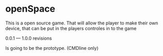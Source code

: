 openSpace
=========

This is a open source game. That will allow the player to make their own device, that can be put in the players controles in to the game


0.0.1 — 1.0.0 revisions

Is going to be the prototype. (CMDline only)
